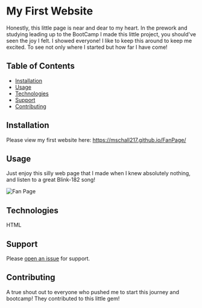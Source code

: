 
# My First Website

Honestly, this little page is near and dear to my heart. In the prework and studying leading up to the BootCamp I made this little project, you should've seen the joy I felt. I showed everyone! I like to keep this around to keep me excited. To see not only where I started but how far I have come! 

## Table of Contents

- [Installation](#installation)
- [Usage](#usage)
- [Technologies](#Technologies)
- [Support](#support)
- [Contributing](#contributing)

## Installation

Please view my first website here: https://mschall217.github.io/FanPage/

## Usage

Just enjoy this silly web page that I made when I knew absolutely nothing, and listen to a great Blink-182 song! 

![Fan Page](https://user-images.githubusercontent.com/75554590/111885872-bb97ea00-89a0-11eb-82db-48601abfb136.gif)

## Technologies
  HTML

## Support

Please [open an issue](https://github.com/fraction/FanPage/issues/new) for support.

## Contributing

A true shout out to everyone who pushed me to start this journey and bootcamp! They contributed to this little gem! 

